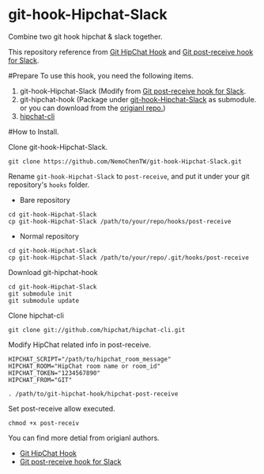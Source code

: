 # git-hook-Hipchat-Slack
Combine two git hook hipchat &amp; slack together.

This repository reference from [Git HipChat Hook](https://github.com/eirc/git-hipchat-hook) and [Git post-receive hook for Slack](https://github.com/chriseldredge/git-slack-hook).

#Prepare
To use this hook, you need the following items.

1. git-hook-Hipchat-Slack (Modify from [Git post-receive hook for Slack](https://github.com/chriseldredge/git-slack-hook).
2. git-hipchat-hook (Package under [git-hook-Hipchat-Slack](https://github.com/NemoChenTW/git-hook-Hipchat-Slack.git) as submodule. 
or you can download from the [origianl repo.](https://github.com/eirc/git-hipchat-hook))
3. [hipchat-cli](https://github.com/hipchat/hipchat-cli)


#How to Install.

Clone git-hook-Hipchat-Slack.
```
git clone https://github.com/NemoChenTW/git-hook-Hipchat-Slack.git
```
Rename `git-hook-Hipchat-Slack` to `post-receive`, and put it under your git repository's `hooks` folder.

* Bare repository
```
cd git-hook-Hipchat-Slack
cp git-hook-Hipchat-Slack /path/to/your/repo/hooks/post-receive
```
* Normal repository
```
cd git-hook-Hipchat-Slack
cp git-hook-Hipchat-Slack /path/to/your/repo/.git/hooks/post-receive
```

Download git-hipchat-hook
```
cd git-hook-Hipchat-Slack
git submodule init
git submodule update
```

Clone hipchat-cli 
```
git clone git://github.com/hipchat/hipchat-cli.git
```

Modify HipChat related info in post-receive.
```
HIPCHAT_SCRIPT="/path/to/hipchat_room_message"
HIPCHAT_ROOM="HipChat room name or room_id"
HIPCHAT_TOKEN="1234567890"
HIPCHAT_FROM="GIT"

. /path/to/git-hipchat-hook/hipchat-post-receive
```

Set post-receive allow executed.
```
chmod +x post-receiv
```

You can find more detial from origianl authors.
* [Git HipChat Hook](https://github.com/eirc/git-hipchat-hook)
* [Git post-receive hook for Slack](https://github.com/chriseldredge/git-slack-hook)

